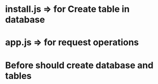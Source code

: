 # install.js => for Create table in database
# app.js => for request operations
# Before should create database and tables
